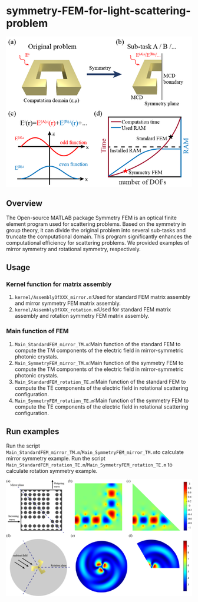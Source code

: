 # symmetry-FEM-for-light-scattering-problem
![image](figure/Fig1.png)
## Overview
The Open-source MATLAB package Symmetry FEM is an optical finite element program used for scattering problems. Based on the symmetry in group theory, it can divide the original problem into several sub-tasks and truncate the computational domain. This program significantly enhances the computational efficiency for scattering problems. We provided examples of mirror symmetry and rotational symmetry, respectively.

## Usage
### Kernel function for matrix assembly
1. `kernel/AssemblyOfXXX_mirror.m`:Used for standard FEM matrix assembly and mirror symmetry FEM matrix assembly.
2. `kernel/AssemblyOfXXX_rotation.m`:Used for standard FEM matrix assembly and rotation symmetry FEM matrix assembly.


### Main function of FEM
1. `Main_StandardFEM_mirror_TM.m`:Main function of the standard FEM to compute the TM components of the electric field in mirror-symmetric photonic crystals.
2. `Main_SymmetryFEM_mirror_TM.m`:Main function of the symmetry FEM to compute the TM components of the electric field in mirror-symmetric photonic crystals.
3. `Main_StandardFEM_rotation_TE.m`:Main function of the standard FEM to compute the TE components of the electric field in rotational scattering configuration.
4. `Main_SymmetryFEM_rotation_TE.m`:Main function of the symmetry FEM to compute the TE components of the electric field in rotational scattering configuration.


## Run examples
Run the script `Main_StandardFEM_mirror_TM.m`/`Main_SymmetryFEM_mirror_TM.m`to calculate mirror symmetry example.
Run the script `Main_StandardFEM_rotation_TE.m`/`Main_SymmetryFEM_rotation_TE.m` to calculate rotation symmetry example.

![image](figure/Fig3.png)
